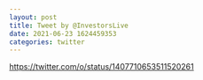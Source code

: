 ```yaml
--- 
layout: post 
title: Tweet by @InvestorsLive 
date: 2021-06-23 1624459353 
categories: twitter 
--- 
```

https://twitter.com/o/status/1407710653511520261